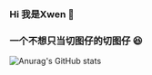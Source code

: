 ### Hi 我是Xwen 👋
### 一个不想只当切图仔的切图仔 😆

![Anurag's GitHub stats](https://github-readme-stats.vercel.app/api?username=XwenHaHa&hide_border=true&show_icons=trueline_height=21&text_color=000&icon_color=000&bg_color=0,ea6161,ffc64d,fffc4d,52fa5a&theme=radical")

